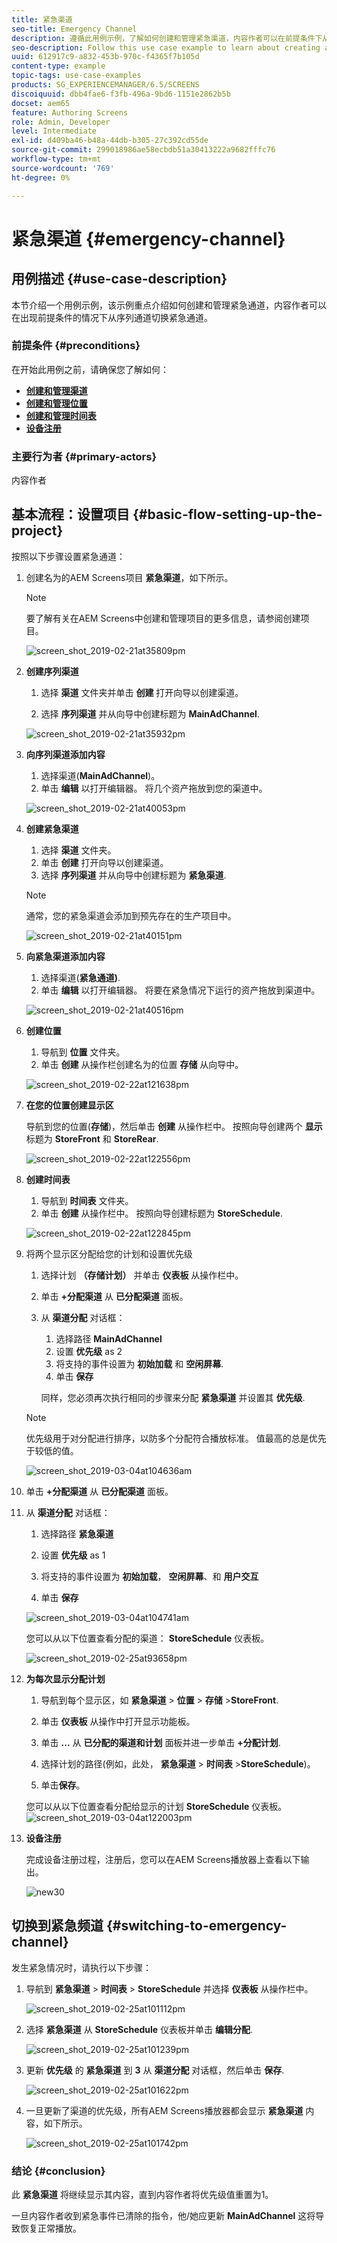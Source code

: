 ```yaml
---
title: 紧急渠道
seo-title: Emergency Channel
description: 遵循此用例示例，了解如何创建和管理紧急渠道，内容作者可以在前提条件下从序列渠道切换紧急渠道。
seo-description: Follow this use case example to learn about creating and managing an emergency channel that the content author can switch from a sequence channel in case of a precondition.
uuid: 612917c9-a832-453b-970c-f4365f7b105d
content-type: example
topic-tags: use-case-examples
products: SG_EXPERIENCEMANAGER/6.5/SCREENS
discoiquuid: dbb4fae6-f3fb-496a-9bd6-1151e2862b5b
docset: aem65
feature: Authoring Screens
role: Admin, Developer
level: Intermediate
exl-id: d409ba46-b48a-44db-b305-27c392cd55de
source-git-commit: 299018986ae58ecbdb51a30413222a9682fffc76
workflow-type: tm+mt
source-wordcount: '769'
ht-degree: 0%

---
```


# 紧急渠道 {#emergency-channel}

## 用例描述 {#use-case-description}

本节介绍一个用例示例，该示例重点介绍如何创建和管理紧急通道，内容作者可以在出现前提条件的情况下从序列通道切换紧急通道。

### 前提条件 {#preconditions}

在开始此用例之前，请确保您了解如何：

* **[创建和管理渠道](managing-channels.md)**
* **[创建和管理位置](managing-locations.md)**
* **[创建和管理时间表](managing-schedules.md)**
* **[设备注册](device-registration.md)**

### 主要行为者 {#primary-actors}

内容作者

## 基本流程：设置项目 {#basic-flow-setting-up-the-project}

按照以下步骤设置紧急通道：

1. 创建名为的AEM Screens项目 **紧急渠道**，如下所示。

   >[!NOTE]
   >要了解有关在AEM Screens中创建和管理项目的更多信息，请参阅创建项目。

   ![screen_shot_2019-02-21at35809pm](assets/screen_shot_2019-02-21at35809pm.png)

1. **创建序列渠道**

   1. 选择 **渠道** 文件夹并单击 **创建** 打开向导以创建渠道。

   1. 选择 **序列渠道** 并从向导中创建标题为 **MainAdChannel**.

   ![screen_shot_2019-02-21at35932pm](assets/screen_shot_2019-02-21at35932pm.png)

1. **向序列渠道添加内容**

   1. 选择渠道(**MainAdChannel**)。
   1. 单击 **编辑** 以打开编辑器。 将几个资产拖放到您的渠道中。

   ![screen_shot_2019-02-21at40053pm](assets/screen_shot_2019-02-21at40053pm.png)

1. **创建紧急渠道**

   1. 选择 **渠道** 文件夹。
   1. 单击 **创建** 打开向导以创建渠道。
   1. 选择 **序列渠道** 并从向导中创建标题为 **紧急渠道**.

   >[!NOTE]
   >
   >通常，您的紧急渠道会添加到预先存在的生产项目中。

   ![screen_shot_2019-02-21at40151pm](assets/screen_shot_2019-02-21at40151pm.png)

1. **向紧急渠道添加内容**

   1. 选择渠道(**紧急通道)**.
   1. 单击 **编辑** 以打开编辑器。 将要在紧急情况下运行的资产拖放到渠道中。

   ![screen_shot_2019-02-21at40516pm](assets/screen_shot_2019-02-21at40516pm.png)

1. **创建位置**

   1. 导航到 **位置** 文件夹。
   1. 单击 **创建** 从操作栏创建名为的位置 **存储** 从向导中。

   ![screen_shot_2019-02-22at121638pm](assets/screen_shot_2019-02-22at121638pm.png)

1. **在您的位置创建显示区**

   导航到您的位置(**存储**)，然后单击 **创建** 从操作栏中。 按照向导创建两个 **显示** 标题为 **StoreFront** 和 **StoreRear**.

   ![screen_shot_2019-02-22at122556pm](assets/screen_shot_2019-02-22at122556pm.png)

1. **创建时间表**

   1. 导航到 **时间表** 文件夹。
   1. 单击 **创建** 从操作栏中。 按照向导创建标题为 **StoreSchedule**.

   ![screen_shot_2019-02-22at122845pm](assets/screen_shot_2019-02-22at122845pm.png)

1. 将两个显示区分配给您的计划和设置优先级

   1. 选择计划 **（存储计划）** 并单击 **仪表板** 从操作栏中。

   1. 单击 **+分配渠道** 从 **已分配渠道** 面板。

   1. 从 **渠道分配** 对话框：

      1. 选择路径 **MainAdChannel**
      1. 设置 **优先级** as 2
      1. 将支持的事件设置为 **初始加载** 和 **空闲屏幕**.
      1. 单击 **保存**

      同样，您必须再次执行相同的步骤来分配 **紧急渠道** 并设置其 **优先级**.

   >[!NOTE]
   >
   >优先级用于对分配进行排序，以防多个分配符合播放标准。 值最高的总是优先于较低的值。

   ![screen_shot_2019-03-04at104636am](assets/screen_shot_2019-03-04at104636am.png)

1. 单击 **+分配渠道** 从 **已分配渠道** 面板。

1. 从 **渠道分配** 对话框：

   1. 选择路径 **紧急渠道**
   1. 设置 **优先级** as 1

   1. 将支持的事件设置为 **初始加载**， **空闲屏幕**、和 **用户交互**

   1. 单击 **保存**

   ![screen_shot_2019-03-04at104741am](assets/screen_shot_2019-03-04at104741am.png)

   您可以从以下位置查看分配的渠道： **StoreSchedule** 仪表板。

   ![screen_shot_2019-02-25at93658pm](assets/screen_shot_2019-02-25at93658pm.png)

1. **为每次显示分配计划**

   1. 导航到每个显示区，如 **紧急渠道** > **位置** > **存储** >**StoreFront**.

   1. 单击 **仪表板** 从操作中打开显示功能板。
   1. 单击 **...** 从 **已分配的渠道和计划** 面板并进一步单击 **+分配计划**.

   1. 选择计划的路径(例如，此处， **紧急渠道** > **时间表** >**StoreSchedule**)。

   1. 单击&#x200B;**保存**。

   您可以从以下位置查看分配给显示的计划 **StoreSchedule** 仪表板。
   ![screen_shot_2019-03-04at122003pm](assets/screen_shot_2019-03-04at122003pm.png)

1. **设备注册**

   完成设备注册过程，注册后，您可以在AEM Screens播放器上查看以下输出。

   ![new30](assets/new30.gif)

## 切换到紧急频道 {#switching-to-emergency-channel}

发生紧急情况时，请执行以下步骤：

1. 导航到 **紧急渠道** > **时间表** > **StoreSchedule** 并选择 **仪表板** 从操作栏中。

   ![screen_shot_2019-02-25at101112pm](assets/screen_shot_2019-02-25at101112pm.png)

1. 选择 **紧急渠道** 从 **StoreSchedule** 仪表板并单击 **编辑分配**.

   ![screen_shot_2019-02-25at101239pm](assets/screen_shot_2019-02-25at101239pm.png)

1. 更新 **优先级** 的 **紧急渠道** 到 **3** 从 **渠道分配** 对话框，然后单击 **保存**.

   ![screen_shot_2019-02-25at101622pm](assets/screen_shot_2019-02-25at101622pm.png)

1. 一旦更新了渠道的优先级，所有AEM Screens播放器都会显示 **紧急渠道** 内容，如下所示。

   ![screen_shot_2019-02-25at101742pm](assets/screen_shot_2019-02-25at101742pm.png)

### 结论 {#conclusion}

此 **紧急渠道** 将继续显示其内容，直到内容作者将优先级值重置为1。

一旦内容作者收到紧急事件已清除的指令，他/她应更新 **MainAdChannel** 这将导致恢复正常播放。
